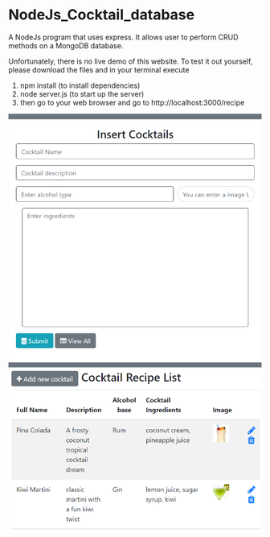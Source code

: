 # NodeJs_Cocktail_database
A NodeJs program that uses express. It allows user to perform CRUD methods on a MongoDB database.

Unfortunately, there is no live demo of this website. To test it out yourself, please download the files and in your terminal execute
1. npm install (to install dependencies)
1. node server.js (to start up the server)
1. then go to your web browser and go to http://localhost:3000/recipe



![1st Page](MongoDB.png)
![2nd Page](MongoDB(list).png)

